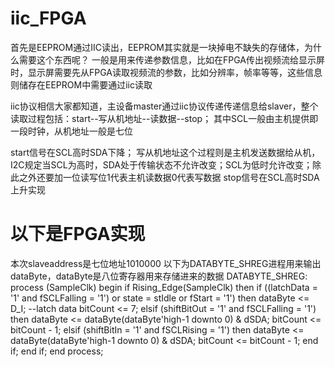 # iic_FPGA
首先是EEPROM通过IIC读出，EEPROM其实就是一块掉电不缺失的存储体，为什么需要这个东西呢？
一般是用来传递参数信息，比如在FPGA传出视频流给显示屏时，显示屏需要先从FPGA读取视频流的参数，比如分辨率，帧率等等，这些信息则储存在EEPROM中需要通过iic读取

iic协议相信大家都知道，主设备master通过iic协议传递传递信息给slaver，整个读取过程包括：start--写从机地址--读数据--stop；
其中SCL一般由主机提供即一段时钟，从机地址一般是七位

start信号在SCL高时SDA下降；
写从机地址这个过程则是主机发送数据给从机，I2C规定当SCL为高时，SDA处于传输状态不允许改变；SCL为低时允许改变；除此之外还要加一位读写位1代表主机读数据0代表写数据
stop信号在SCL高时SDA上升实现

# 以下是FPGA实现
本次slaveaddress是七位地址1010000
以下为DATABYTE_SHREG进程用来输出dataByte，dataByte是八位寄存器用来存储进来的数据
DATABYTE_SHREG: process (SampleClk) 
	begin
		if Rising_Edge(SampleClk) then
			if ((latchData = '1' and fSCLFalling = '1') or state = stIdle or fStart = '1') then
				dataByte <= D_I; --latch data
				bitCount <= 7;
			elsif (shiftBitOut = '1' and fSCLFalling = '1') then
				dataByte <= dataByte(dataByte'high-1 downto 0) & dSDA;
				bitCount <= bitCount - 1;
			elsif (shiftBitIn = '1' and fSCLRising = '1') then
				dataByte <= dataByte(dataByte'high-1 downto 0) & dSDA;
				bitCount <= bitCount - 1;
			end if;
		end if;
	end process;
